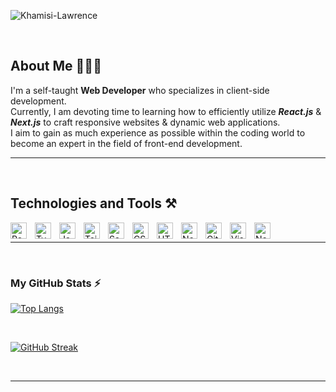 ![Khamisi-Lawrence](https://github.com/khamisilawrence/khamisilawrence/assets/130081031/d323a911-129b-4aad-9987-f0f66d6405f9)

<br />

## About Me 👨🏾‍💻
<p align="left">I'm a self-taught <b>Web Developer</b> who specializes in client-side development. <br />Currently, I am devoting time to learning how to efficiently utilize <em><b>React.js</b></em> & <em><b>Next.js</b></em> to craft responsive websites & dynamic web applications. <br />I aim to gain as much experience as possible within the coding world to become an expert in the field of front-end development.</p>

---

<br />

## Technologies and Tools ⚒️

<img align="left" alt="React" width="26px" src="https://cdn.jsdelivr.net/gh/devicons/devicon/icons/react/react-original.svg" style="padding-right:10px;" />
<img align="left" alt="TypeScript" width="26px" src="https://cdn.jsdelivr.net/gh/devicons/devicon/icons/typescript/typescript-original.svg" style="padding-right:10px;" />
<img align="left" alt="JavaScript" width="26px" src="https://cdn.jsdelivr.net/gh/devicons/devicon/icons/javascript/javascript-original.svg" style="padding-right:10px;" />
<img align="left" alt="Tailwind" width="26px" src="https://cdn.jsdelivr.net/gh/devicons/devicon/icons/tailwindcss/tailwindcss-plain.svg" style="padding-right:10px;" />
<img align="left" alt="Sass" width="26px" src="https://cdn.jsdelivr.net/gh/devicons/devicon/icons/sass/sass-original.svg" style="padding-right:10px;" />
<img align="left" alt="CSS3" width="26px" src="https://cdn.jsdelivr.net/gh/devicons/devicon/icons/css3/css3-original.svg" style="padding-right:10px;" />
<img align="left" alt="HTML5" width="26px" src="https://cdn.jsdelivr.net/gh/devicons/devicon/icons/html5/html5-original.svg" style="padding-right:10px;" />
<img align="left" alt="Node.js" width="26px" src="https://cdn.jsdelivr.net/gh/devicons/devicon/icons/nodejs/nodejs-original.svg" style="padding-right:10px;" />
<img align="left" alt="Git" width="26px" src="https://cdn.jsdelivr.net/gh/devicons/devicon/icons/git/git-original.svg" style="padding-right:10px;" />
<img align="left" alt="Visual Studio Code" width="26px" src="https://cdn.jsdelivr.net/gh/devicons/devicon/icons/vscode/vscode-original.svg" style="padding-right:10px;" />
<img align="left" alt="Next.js" width="26px" src="https://cdn.jsdelivr.net/gh/devicons/devicon/icons/nextjs/nextjs-original-wordmark.svg" style="padding-right:10px;" />

<br />

---

<br />

### My GitHub Stats ⚡ 

[![Top Langs](https://github-readme-stats.vercel.app/api/top-langs/?username=khamisilawrence&layout=compact&theme=vision-friendly-dark)](https://github.com/khamisilawrence/github-readme-stats)

<br />

[![GitHub Streak](http://github-readme-streak-stats.herokuapp.com?user=khamisilawrence&theme=dark&background=000000)](https://git.io/streak-stats)

<br />

---
